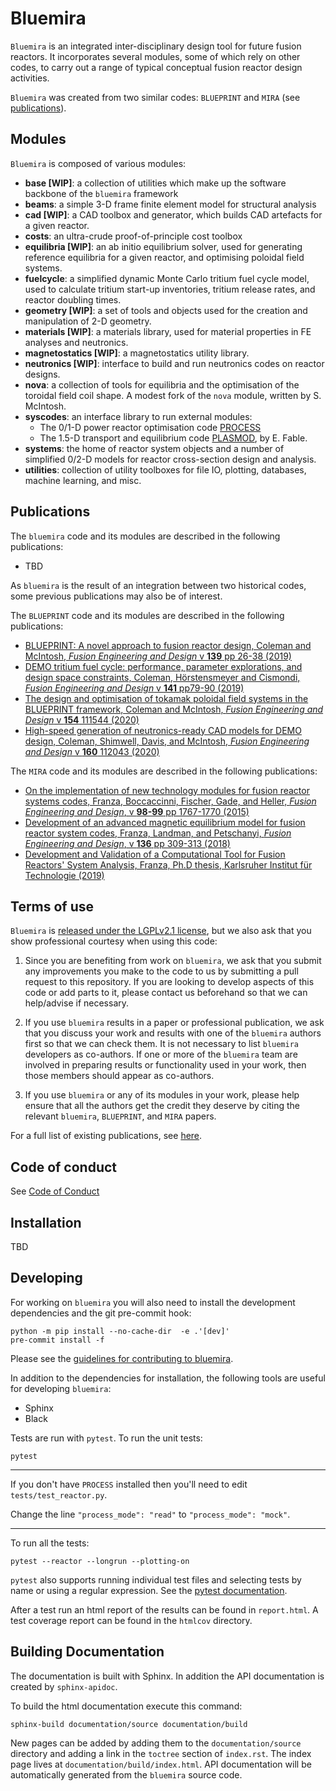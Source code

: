 # Bluemira

``Bluemira`` is an integrated inter-disciplinary design tool for future fusion reactors. It
incorporates several modules, some of which rely on other codes, to carry out a range of
typical conceptual fusion reactor design activities.

``Bluemira`` was created from two similar codes: ``BLUEPRINT`` and ``MIRA`` (see 
[publications](#Publications)).

## Modules

``Bluemira`` is composed of various modules: 

* **base [WIP]**: a collection of utilities which make up the software backbone of the 
  ``bluemira`` framework
* **beams**: a simple 3-D frame finite element model for structural analysis
* **cad [WIP]**: a CAD toolbox and generator, which builds CAD artefacts for a given 
  reactor.
* **costs**: an ultra-crude proof-of-principle cost toolbox
* **equilibria [WIP]**: an ab initio equilibrium solver, used for generating reference 
  equilibria for a given reactor, and optimising poloidal field systems.
* **fuelcycle**: a simplified dynamic Monte Carlo tritium fuel cycle model, used to 
  calculate tritium start-up inventories, tritium release rates, and reactor doubling
  times.
* **geometry [WIP]**: a set of tools and objects used for the creation and manipulation
  of 2-D geometry.
* **materials [WIP]**: a materials library, used for material properties in FE analyses
  and neutronics.
* **magnetostatics [WIP]**: a magnetostatics utility library.
* **neutronics [WIP]**: interface to build and run neutronics codes on reactor designs.
* **nova**: a collection of tools for equilibria and the optimisation of the toroidal 
  field coil shape. A modest fork of the ``nova`` module, written by S. McIntosh.
* **syscodes**: an interface library to run external modules:
  * The 0/1-D power reactor optimisation code 
	  [PROCESS](https://www.sciencedirect.com/science/article/pii/S0920379614005961)
  * The 1.5-D transport and equilibrium code 
	  [PLASMOD](https://www.sciencedirect.com/science/article/pii/S0920379618302801), 
	  by E. Fable.
* **systems**: the home of reactor system objects and a number of simplified 0/2-D
  models for reactor cross-section design and analysis.
* **utilities**: collection of utility toolboxes for file IO, plotting, databases, 
  machine learning, and misc.

## Publications [](#Publications)

The ``bluemira`` code and its modules are described in the following publications:

* TBD

As ``bluemira`` is the result of an integration between two historical codes, 
some previous publications may also be of interest.

The ``BLUEPRINT`` code and its modules are described in the following publications:

* [BLUEPRINT: A novel approach to fusion reactor design, Coleman and McIntosh, *Fusion Engineering and Design* v **139** pp 26-38 (2019)](https://www.sciencedirect.com/science/article/pii/S0920379618308019)
* [DEMO tritium fuel cycle: performance, parameter explorations, and design space constraints, Coleman, Hörstensmeyer and Cismondi, *Fusion Engineering and Design* v **141** pp79-90 (2019)](https://www.sciencedirect.com/science/article/pii/S092037961930167X)
* [The design and optimisation of tokamak poloidal field systems in the BLUEPRINT framework, Coleman and McIntosh, *Fusion Engineering and Design* v **154** 111544 (2020)](https://doi.org/10.1016/j.fusengdes.2020.111544)
* [High-speed generation of neutronics-ready CAD models for DEMO design, Coleman, Shimwell, Davis, and McIntosh, *Fusion Engineering and Design* v **160** 112043 (2020)](https://www.sciencedirect.com/science/article/pii/S0920379620305913)

The ``MIRA`` code and its modules are described in the following publications:

* [On the implementation of new technology modules for fusion reactor systems codes, Franza, Boccaccinni, Fischer, Gade, and Heller, *Fusion Engineering and Design*, v **98-99** pp 1767-1770 (2015)](http://www.sciencedirect.com/science/article/pii/S0920379615001933)
* [Development of an advanced magnetic equilibrium model for fusion reactor system codes, Franza, Landman, and Petschanyi, *Fusion Engineering and Design*, v **136** pp 309-313 (2018)](http://www.sciencedirect.com/science/article/pii/S0920379618301157)
* [Development and Validation of a Computational Tool for Fusion Reactors' System Analysis, Franza, Ph.D thesis, Karlsruher Institut f&uuml;r Technologie (2019)](https://publikationen.bibliothek.kit.edu/1000095873)

## Terms of use

``Bluemira`` is [released under the LGPLv2.1 license](LICENSE.md), but we also ask that 
you show professional courtesy when using this code:

1. Since you are benefiting from work on ``bluemira``, we ask that you submit any 
   improvements you make to the code to us by submitting a pull request to this 
   repository. If you are looking to develop aspects of this code or add parts to it, 
   please contact us beforehand so that we can help/advise if necessary.

2. If you use ``bluemira`` results in a paper or professional publication, we ask that
   you discuss your work and results with one of the ``bluemira`` authors first so that
   we can check them. It is not necessary to list ``bluemira`` developers as co-authors.
   If one or more of the ``bluemira`` team are involved in preparing results or 
   functionality used in your work, then those members should appear as co-authors.

3. If you use ``bluemira`` or any of its modules in your work, please help ensure that 
   all the authors get the credit they deserve by citing the relevant ``bluemira``, 
   ``BLUEPRINT``, and ``MIRA`` papers.

For a full list of existing publications, see [here](#Publications).

## Code of conduct

See [Code of Conduct](CODE_OF_CONDUCT.md)

## Installation

TBD
  
## Developing

For working on ``bluemira`` you will also need to install the development dependencies
and the git pre-commit hook:

```shell
python -m pip install --no-cache-dir  -e .'[dev]'
pre-commit install -f
```

Please see the [guidelines for contributing to bluemira](CONTRIBUTING.md).

In addition to the dependencies for installation, the following tools are useful for 
developing ``bluemira``:

* Sphinx
* Black

Tests are run with `pytest`. To run the unit tests:

```shell
pytest
```

---

If you don't have ``PROCESS`` installed then you'll need to edit 
`tests/test_reactor.py`.

Change the line `"process_mode": "read"` to `"process_mode": "mock"`.

---

To run all the tests:

```shell
pytest --reactor --longrun --plotting-on
```

`pytest` also supports running individual test files and selecting tests by name or 
using a regular expression. See the
[pytest documentation](https://docs.pytest.org/en/latest/usage.html).

After a test run an html report of the results can be found in `report.html`. A test 
coverage report can be found in the `htmlcov` directory.

## Building Documentation

The documentation is built with Sphinx. In addition the API documentation is created by
`sphinx-apidoc`.

To build the html documentation execute this command:
```shell
sphinx-build documentation/source documentation/build
```

New pages can be added by adding them to the `documentation/source` directory and adding
a link in the `toctree` section of `index.rst`.  The index page lives at
`documentation/build/index.html`. API documentation will be automatically generated from
the ``bluemira`` source code.
